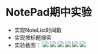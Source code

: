 # NotePad期中实验
+ 实现NoteList时间戳
+ 实现按标题搜索
+ 实验截图：
![](https://github.com/sueword/AndroidStudioProjects/blob/master/screenshot/note1.png)
![](https://github.com/sueword/AndroidStudioProjects/blob/master/screenshot/note2.png)
![](https://github.com/sueword/AndroidStudioProjects/blob/master/screenshot/note3.png)
![](https://github.com/sueword/AndroidStudioProjects/blob/master/screenshot/note4.png)
![](https://github.com/sueword/AndroidStudioProjects/blob/master/screenshot/note5.png)
![](https://github.com/sueword/AndroidStudioProjects/blob/master/screenshot/note6.png)